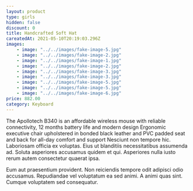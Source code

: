 ```yaml
---
layout: product
type: girls
hidden: false
discount: 0
title: Handcrafted Soft Hat
careatedAt: 2021-05-10T20:19:03.296Z
images:
    - image: "../../images/fake-image-5.jpg"
    - image: "../../images/fake-image-2.jpg"
    - image: "../../images/fake-image-1.jpg"
    - image: "../../images/fake-image-2.jpg"
    - image: "../../images/fake-image-3.jpg"
    - image: "../../images/fake-image-3.jpg"
    - image: "../../images/fake-image-5.jpg"
    - image: "../../images/fake-image-5.jpg"
    - image: "../../images/fake-image-6.jpg"
price: 882.00
category: Keyboard
---
```

The Apollotech B340 is an affordable wireless mouse with reliable connectivity, 12 months battery life and modern design
Ergonomic executive chair upholstered in bonded black leather and PVC padded seat and back for all-day comfort and support
Nesciunt non tempore hic. Laboriosam officia ex voluptas. Eius ut blanditiis necessitatibus assumenda ad. Soluta asperiores accusamus quidem et qui. Asperiores nulla iusto rerum autem consectetur quaerat ipsa.
 Eum aut praesentium provident. Non reiciendis tempore odit adipisci odio accusamus. Repudiandae vel voluptatum ea sed animi. A animi quas sint. Cumque voluptatem sed consequatur.

